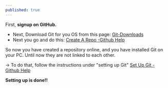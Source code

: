 ```yaml
---
published: true
---
```

First, **signup on GitHub.**

- Next, Download Git for you OS from this page: [Git-Downloads](http://git-scm.com/downloads)
- Next you go and do this: [Create A Repo -Github Help](https://help.github.com/articles/create-a-repo)

So now you have created a repository online, and you have installed Git on your PC. Until now they are not linked to each other.

-> To do that, follow the instructions under "setting up Git" [Set Up Git - Github Help](https://help.github.com/articles/set-up-git)

**Setting up is done!!**
